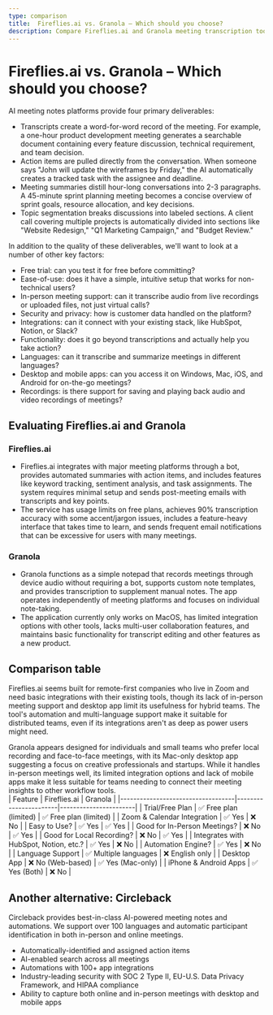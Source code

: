```yaml
---
type: comparison
title:  Fireflies.ai vs. Granola – Which should you choose?
description: Compare Fireflies.ai and Granola meeting transcription tools, explore their key features, and discover Circleback as an alternative solution for your needs.
---
```


# Fireflies.ai vs. Granola – Which should you choose?  
AI meeting notes platforms provide four primary deliverables:  
  
* Transcripts create a word-for-word record of the meeting. For example, a one-hour product development meeting generates a searchable document containing every feature discussion, technical requirement, and team decision.  
* Action items are pulled directly from the conversation. When someone says "John will update the wireframes by Friday," the AI automatically creates a tracked task with the assignee and deadline.  
* Meeting summaries distill hour-long conversations into 2-3 paragraphs. A 45-minute sprint planning meeting becomes a concise overview of sprint goals, resource allocation, and key decisions.  
* Topic segmentation breaks discussions into labeled sections. A client call covering multiple projects is automatically divided into sections like "Website Redesign," "Q1 Marketing Campaign," and "Budget Review."  
  
In addition to the quality of these deliverables, we'll want to look at a number of other key factors:  
  
* Free trial: can you test it for free before committing?  
* Ease-of-use: does it have a simple, intuitive setup that works for non-technical users?  
* In-person meeting support: can it transcribe audio from live recordings or uploaded files, not just virtual calls?  
* Security and privacy: how is customer data handled on the platform?  
* Integrations: can it connect with your existing stack, like HubSpot, Notion, or Slack?  
* Functionality: does it go beyond transcriptions and actually help you take action?  
* Languages: can it transcribe and summarize meetings in different languages?  
* Desktop and mobile apps: can you access it on Windows, Mac, iOS, and Android for on-the-go meetings?  
* Recordings: is there support for saving and playing back audio and video recordings of meetings?    
## Evaluating Fireflies.ai and Granola  
### Fireflies.ai
* Fireflies.ai integrates with major meeting platforms through a bot, provides automated summaries with action items, and includes features like keyword tracking, sentiment analysis, and task assignments. The system requires minimal setup and sends post-meeting emails with transcripts and key points.
* The service has usage limits on free plans, achieves 90% transcription accuracy with some accent/jargon issues, includes a feature-heavy interface that takes time to learn, and sends frequent email notifications that can be excessive for users with many meetings.

### Granola
* Granola functions as a simple notepad that records meetings through device audio without requiring a bot, supports custom note templates, and provides transcription to supplement manual notes. The app operates independently of meeting platforms and focuses on individual note-taking.
* The application currently only works on MacOS, has limited integration options with other tools, lacks multi-user collaboration features, and maintains basic functionality for transcript editing and other features as a new product.  
## Comparison table    
Fireflies.ai seems built for remote-first companies who live in Zoom and need basic integrations with their existing tools, though its lack of in-person meeting support and desktop app limit its usefulness for hybrid teams. The tool's automation and multi-language support make it suitable for distributed teams, even if its integrations aren't as deep as power users might need.

Granola appears designed for individuals and small teams who prefer local recording and face-to-face meetings, with its Mac-only desktop app suggesting a focus on creative professionals and startups. While it handles in-person meetings well, its limited integration options and lack of mobile apps make it less suitable for teams needing to connect their meeting insights to other workflow tools.  
| Feature                           | Fireflies.ai          | Granola               |
|-----------------------------------|-----------------------|-----------------------|
| Trial/Free Plan                   | ✅ Free plan (limited) | ✅ Free plan (limited) |
| Zoom & Calendar Integration       | ✅ Yes                | ❌ No                 |
| Easy to Use?                      | ✅ Yes                | ✅ Yes                |
| Good for In-Person Meetings?      | ❌ No                 | ✅ Yes                |
| Good for Local Recording?         | ❌ No                 | ✅ Yes                |
| Integrates with HubSpot, Notion, etc.? | ✅ Yes                | ❌ No                 |
| Automation Engine?                | ✅ Yes                | ❌ No                 |
| Language Support                  | ✅ Multiple languages | ❌ English only       |
| Desktop App                       | ❌ No (Web-based)     | ✅ Yes (Mac-only)     |
| iPhone & Android Apps             | ✅ Yes (Both)         | ❌ No                 |  
## Another alternative: Circleback  
Circleback provides best-in-class AI-powered meeting notes and automations. We support over 100 languages and automatic participant identification in both in-person and online meetings.  
  
* Automatically-identified and assigned action items  
* AI-enabled search across all meetings  
* Automations with 100+ app integrations  
* Industry-leading security with SOC 2 Type II, EU-U.S. Data Privacy Framework, and HIPAA compliance  
* Ability to capture both online and in-person meetings with desktop and mobile apps  